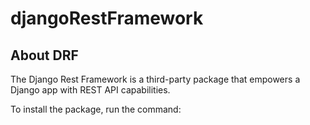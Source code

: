 # djangoRestFramework
## About DRF
The Django Rest Framework is a third-party package that empowers a Django app with REST API capabilities.

To install the package, run the command:
